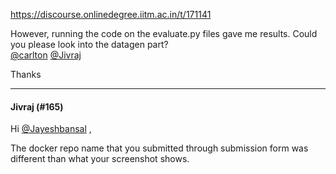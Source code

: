 https://discourse.onlinedegree.iitm.ac.in/t/171141

However, running the code on the evaluate.py files gave me results. Could you please look into the datagen part?<br/>
<a class="mention" href="/u/carlton">@carlton</a> <a class="mention" href="/u/jivraj">@Jivraj</a></p>
<p>Thanks</p><hr>

<h4>Jivraj (#165)</h4>
<p>Hi <a class="mention" href="/u/jayeshbansal">@Jayeshbansal</a> ,</p>
<p>The docker repo name that you submitted through submission form was different than what your screenshot shows.